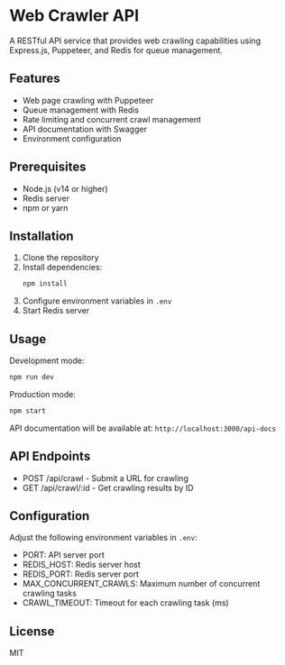 # Web Crawler API

A RESTful API service that provides web crawling capabilities using Express.js, Puppeteer, and Redis for queue management.

## Features

- Web page crawling with Puppeteer
- Queue management with Redis
- Rate limiting and concurrent crawl management
- API documentation with Swagger
- Environment configuration

## Prerequisites

- Node.js (v14 or higher)
- Redis server
- npm or yarn

## Installation

1. Clone the repository
2. Install dependencies:
   ```bash
   npm install
   ```
3. Configure environment variables in `.env`
4. Start Redis server

## Usage

Development mode:
```bash
npm run dev
```

Production mode:
```bash
npm start
```

API documentation will be available at: `http://localhost:3000/api-docs`

## API Endpoints

- POST /api/crawl - Submit a URL for crawling
- GET /api/crawl/:id - Get crawling results by ID

## Configuration

Adjust the following environment variables in `.env`:

- PORT: API server port
- REDIS_HOST: Redis server host
- REDIS_PORT: Redis server port
- MAX_CONCURRENT_CRAWLS: Maximum number of concurrent crawling tasks
- CRAWL_TIMEOUT: Timeout for each crawling task (ms)

## License

MIT